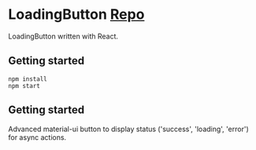 # LoadingButton [Repo](https://github.com/React-Quiver/LoadingButton)

LoadingButton written with React.

## Getting started
```
npm install
npm start
```

## Getting started
Advanced material-ui button to display status ('success', 'loading', 'error') for async actions.
